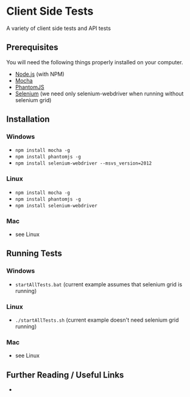 # Client Side Tests
A variety of client side tests and API tests

## Prerequisites
You will need the following things properly installed on your computer.
* [Node.js](http://nodejs.org/) (with NPM)
* [Mocha](http://mochajs.org/)
* [PhantomJS](http://phantomjs.org/)
* [Selenium](http://www.seleniumhq.org/) (we need only selenium-webdriver when running without selenium grid)

## Installation
### Windows
* `npm install mocha -g`
* `npm install phantomjs -g`
* `npm install selenium-webdriver --msvs_version=2012`

### Linux
* `npm install mocha -g`
* `npm install phantomjs -g`
* `npm install selenium-webdriver`

### Mac
* see Linux

## Running Tests
### Windows
* `startAllTests.bat` (current example assumes that selenium grid is running)

### Linux
* `./startAllTests.sh` (current example doesn't need selenium grid running)

### Mac
* see Linux

## Further Reading / Useful Links
*
